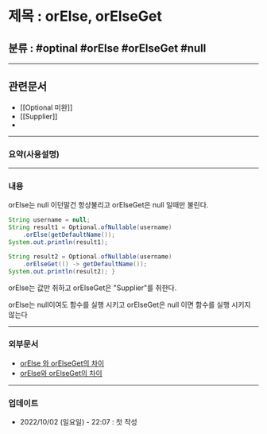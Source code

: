 # 제목 : orElse, orElseGet

## 분류 : #optinal #orElse #orElseGet #null

---
## 관련문서
- [[Optional 미완]]
- [[Supplier]]
- 
----
### 요약(사용설명)

---
### 내용

orElse는 null 이던말건 항상불리고
orElseGet은 null 일때만 불린다.

```Java
String username = null;
String result1 = Optional.ofNullable(username)
	.orElse(getDefaultName());
System.out.println(result1); 

String result2 = Optional.ofNullable(username)
	.orElseGet(() -> getDefaultName()); 
System.out.println(result2); }
```

orElse는 값만 취하고 
orElseGet은 "Supplier"를 취한다. 

orElse는 null이여도 함수를 실행 시키고
orElseGet은 null 이면 함수를 실행 시키지 않는다


----
### 외부문서
- [orElse 와 orElseGet의 차이](https://cfdf.tistory.com/34)
- [orElse와 orElseGet의 차이](https://erjuer.tistory.com/102)

----
### 업데이트
-  2022/10/02 (일요일) - 22:07 : 첫 작성







